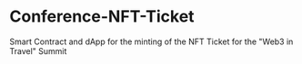 # Conference-NFT-Ticket
Smart Contract and dApp for the minting of the NFT Ticket for the "Web3 in Travel" Summit
